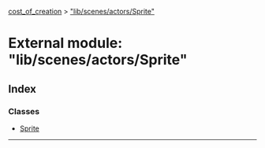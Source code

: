 [cost_of_creation](../README.md) > ["lib/scenes/actors/Sprite"](../modules/_lib_scenes_actors_sprite_.md)



# External module: "lib/scenes/actors/Sprite"

## Index

### Classes

* [Sprite](../classes/_lib_scenes_actors_sprite_.sprite.md)



---
